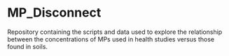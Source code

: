 # MP_Disconnect
Repository containing the scripts and data used to explore the relationship between the concentrations of MPs used in health studies versus those found in soils.
